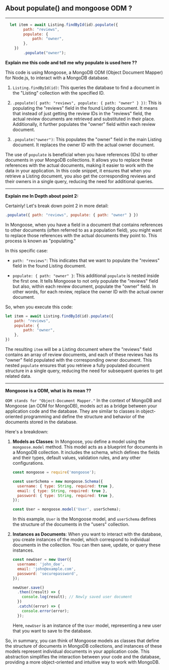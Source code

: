

## About populate() and mongoose ODM ?
----

```javascript
  let item = await Listing.findById(id).populate({
        path: "reviews",
        populate: {
            path: "owner",
        },
    })
        .populate("owner");

```
**Explain me this code and tell me why populate is used here ??**

This code is using Mongoose, a MongoDB ODM (Object Document Mapper) for Node.js, to interact with a MongoDB database.

1. `Listing.findById(id)`: This queries the database to find a document in the "Listing" collection with the specified ID.

2. `.populate({ path: "reviews", populate: { path: "owner" } })`: This is populating the "reviews" field in the found Listing document. It means that instead of just getting the review IDs in the "reviews" field, the actual review documents are retrieved and substituted in their place. Additionally, it further populates the "owner" field within each review document.

3. `.populate("owner")`: This populates the "owner" field in the main Listing document. It replaces the owner ID with the actual owner document.

The use of `populate` is beneficial when you have references (IDs) to other documents in your MongoDB collections. It allows you to replace these references with the actual documents, making it easier to work with the data in your application. In this code snippet, it ensures that when you retrieve a Listing document, you also get the corresponding reviews and their owners in a single query, reducing the need for additional queries.


----

**Explain me In Depth about point 2:**

Certainly! Let's break down point 2 in more detail:

```javascript
.populate({ path: "reviews", populate: { path: "owner" } })
```

In Mongoose, when you have a field in a document that contains references to other documents (often referred to as a population field), you might want to replace those references with the actual documents they point to. This process is known as "populating."

In this specific case:

- `path: "reviews"`: This indicates that we want to populate the "reviews" field in the found Listing document.

- `populate: { path: "owner" }`: This additional `populate` is nested inside the first one. It tells Mongoose to not only populate the "reviews" field but also, within each review document, populate the "owner" field. In other words, for each review, replace the owner ID with the actual owner document.

So, when you execute this code:

```javascript
let item = await Listing.findById(id).populate({
    path: "reviews",
    populate: {
        path: "owner",
    },
})
```

The resulting `item` will be a Listing document where the "reviews" field contains an array of review documents, and each of these reviews has its "owner" field populated with the corresponding owner document. This nested `populate` ensures that you retrieve a fully populated document structure in a single query, reducing the need for subsequent queries to get related data.


----

**Mongoose is a ODM, what is its mean ??**

`ODM stands for "Object-Document Mapper."`
In the context of MongoDB and Mongoose (an ODM for MongoDB), models act as a bridge between your application code and the database. They are similar to classes in object-oriented programming and define the structure and behavior of the documents stored in the database.

Here's a breakdown:

1. **Models as Classes**: In Mongoose, you define a model using the `mongoose.model` method. This model acts as a blueprint for documents in a MongoDB collection. It includes the schema, which defines the fields and their types, default values, validation rules, and any other configurations.

   ```javascript
   const mongoose = require('mongoose');

   const userSchema = new mongoose.Schema({
     username: { type: String, required: true },
     email: { type: String, required: true },
     password: { type: String, required: true },
   });

   const User = mongoose.model('User', userSchema);
   ```

   In this example, `User` is the Mongoose model, and `userSchema` defines the structure of the documents in the "users" collection.

2. **Instances as Documents**: When you want to interact with the database, you create instances of the model, which correspond to individual documents in the collection. You can then save, update, or query these instances.

   ```javascript
   const newUser = new User({
     username: 'john_doe',
     email: 'john@example.com',
     password: 'securepassword',
   });

   newUser.save()
     .then((result) => {
       console.log(result); // Newly saved user document
     })
     .catch((error) => {
       console.error(error);
     });
   ```

   Here, `newUser` is an instance of the `User` model, representing a new user that you want to save to the database.

So, in summary, you can think of Mongoose models as classes that define the structure of documents in MongoDB collections, and instances of these models represent individual documents in your application code. This abstraction simplifies the interaction between your code and the database, providing a more object-oriented and intuitive way to work with MongoDB.